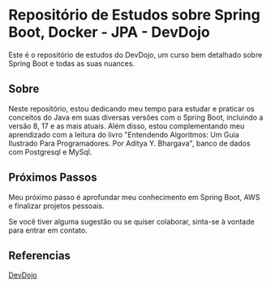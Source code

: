 ﻿# Repositório de Estudos sobre Spring Boot, Docker - JPA - DevDojo

Este é o repositório de estudos do DevDojo, um curso bem detalhado sobre Spring Boot e todas as suas nuances.
## Sobre

Neste repositório, estou dedicando meu tempo para estudar e praticar os conceitos do Java em suas diversas versões com o Spring Boot, incluindo a versão 8, 17 e as mais atuais. Além disso, estou complementando
meu aprendizado com a leitura do livro "Entendendo Algoritmos: Um Guia Ilustrado Para Programadores. Por Aditya Y. Bhargava", banco de dados com Postgresql e MySql.

## Próximos Passos

Meu próximo passo é aprofundar meu conhecimento em Spring Boot, AWS e finalizar projetos pessoais.

Se você tiver alguma sugestão ou se quiser colaborar, sinta-se à vontade para entrar em contato. 

## Referencias
[DevDojo](https://www.youtube.com/playlist?list=PL62G310vn6nFBIxp6ZwGnm8xMcGE3VA5H)



